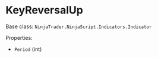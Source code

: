 # KeyReversalUp

Base class: `NinjaTrader.NinjaScript.Indicators.Indicator`

Properties:
- `Period` (int)
